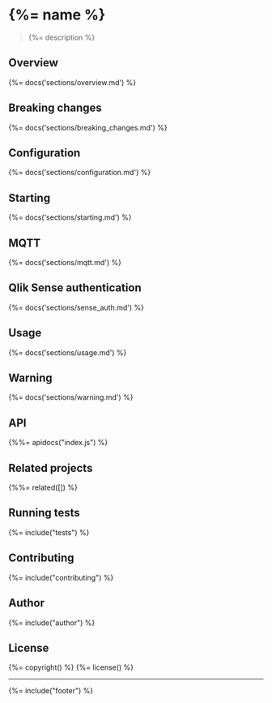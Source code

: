 # {%= name %}

> {%= description %}

## Overview
{%= docs('sections/overview.md') %}


## Breaking changes
{%= docs('sections/breaking_changes.md') %}


## Configuration
{%= docs('sections/configuration.md') %}


## Starting
{%= docs('sections/starting.md') %}


## MQTT
{%= docs('sections/mqtt.md') %}


## Qlik Sense authentication
{%= docs('sections/sense_auth.md') %}


## Usage
{%= docs('sections/usage.md') %}



## Warning
{%= docs('sections/warning.md') %}






## API
<!-- add a path or glob pattern for files with code comments to use for docs  -->
{%%= apidocs("index.js") %}

## Related projects
<!-- add an array of related projects, then un-escape the helper -->
{%%= related([]) %}  

## Running tests
{%= include("tests") %}

## Contributing
{%= include("contributing") %}

## Author
{%= include("author") %}

## License
{%= copyright() %}
{%= license() %}

***

{%= include("footer") %}
